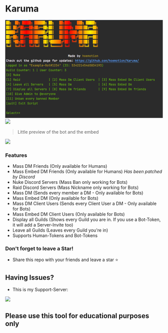 # Karuma

![](karuma.png)
![](https://cdn.discordapp.com/attachments/890913525017505792/891049094133448724/unknown.png)
> Little preview of the bot and the embed
                
				
![](https://img.shields.io/badge/release-v1.8-blue)



### Features

- Mass DM Friends (Only available for Humans)
- Mass Embed DM Friends (Only available for Humans) *Has been patched by Discord*
- Nuke Discord Servers (Mass Ban only working for Bots)
- Raid Discord Servers (Mass Nickname only working for Bots)
- Mass DM (Sends every member a DM - Only available for Bots)
- Mass Embed DM (Only available for Bots)
- Mass DM Client Users (Sends every Client User a DM - Only available for Bots)
- Mass Embed DM Client Users (Only available for Bots)
- Display all Guilds (Shows every Guild you are in. If you use a Bot-Token, it will add a Server-Invite too)
- Leave all Guilds (Leaves every Guild you're in)
- Supports Human-Tokens and Bot-Tokens

### Don't forget to leave a Star!

- Share this repo with your friends and leave a star ⭐️

## Having Issues?
- This is my Support-Server:
 
<a href = "https://guilded.gg/karma"><img src="https://img.icons8.com/fluency/48/000000/guilded.png"/></a>

## Please use this tool for educational purposes only

